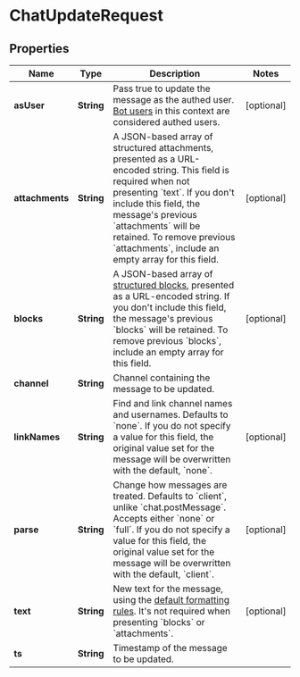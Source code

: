 

# ChatUpdateRequest


## Properties

| Name | Type | Description | Notes |
|------------ | ------------- | ------------- | -------------|
|**asUser** | **String** | Pass true to update the message as the authed user. [Bot users](https://slack.dev) in this context are considered authed users. |  [optional] |
|**attachments** | **String** | A JSON-based array of structured attachments, presented as a URL-encoded string. This field is required when not presenting &#x60;text&#x60;. If you don&#39;t include this field, the message&#39;s previous &#x60;attachments&#x60; will be retained. To remove previous &#x60;attachments&#x60;, include an empty array for this field. |  [optional] |
|**blocks** | **String** | A JSON-based array of [structured blocks](https://slack.dev), presented as a URL-encoded string. If you don&#39;t include this field, the message&#39;s previous &#x60;blocks&#x60; will be retained. To remove previous &#x60;blocks&#x60;, include an empty array for this field. |  [optional] |
|**channel** | **String** | Channel containing the message to be updated. |  |
|**linkNames** | **String** | Find and link channel names and usernames. Defaults to &#x60;none&#x60;. If you do not specify a value for this field, the original value set for the message will be overwritten with the default, &#x60;none&#x60;. |  [optional] |
|**parse** | **String** | Change how messages are treated. Defaults to &#x60;client&#x60;, unlike &#x60;chat.postMessage&#x60;. Accepts either &#x60;none&#x60; or &#x60;full&#x60;. If you do not specify a value for this field, the original value set for the message will be overwritten with the default, &#x60;client&#x60;. |  [optional] |
|**text** | **String** | New text for the message, using the [default formatting rules](https://slack.dev). It&#39;s not required when presenting &#x60;blocks&#x60; or &#x60;attachments&#x60;. |  [optional] |
|**ts** | **String** | Timestamp of the message to be updated. |  |



